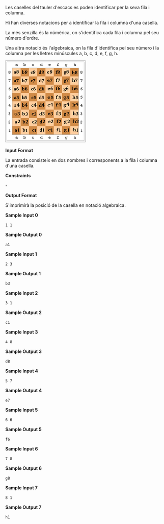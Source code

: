 Les caselles del tauler d'escacs es poden identificar per la seva fila i
columna.

Hi han diverses notacions per a identificar la fila i columna d'una
casella.

La més senzilla és la númèrica, on s'identifica cada fila i columna pel
seu número d'ordre.

Una altra notació és l'algebraica, on la fila d'identifica pel seu
número i la columna per les lletres minúscules a, b, c, d, e, f, g, h.

![image](1556193381-4e2ad9590a-AlgebraicNotationOnChessboard.png)

**Input Format**

La entrada consisteix en dos nombres  i  corresponents a la fila i
columna d'una casella.

**Constraints**

\-

**Output Format**

S'imprimirà la posició de la casella en notació algebraica.

**Sample Input 0**

    1 1

**Sample Output 0**

``` 
a1
```

**Sample Input 1**

    2 3

**Sample Output 1**

``` 
b3
```

**Sample Input 2**

    3 1

**Sample Output 2**

``` 
c1
```

**Sample Input 3**

    4 8

**Sample Output 3**

``` 
d8
```

**Sample Input 4**

    5 7

**Sample Output 4**

``` 
e7
```

**Sample Input 5**

    6 6

**Sample Output 5**

``` 
f6
```

**Sample Input 6**

    7 8

**Sample Output 6**

``` 
g8
```

**Sample Input 7**

    8 1

**Sample Output 7**

``` 
h1
```
